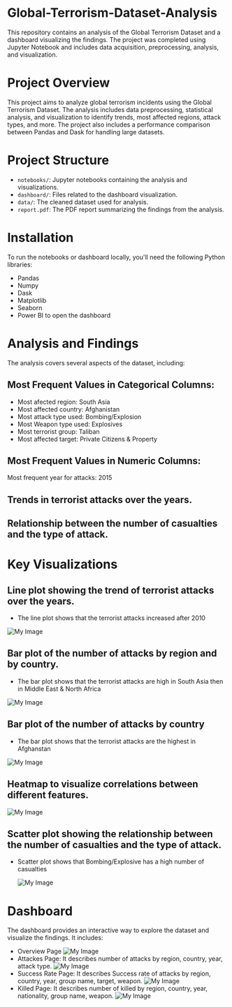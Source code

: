 # Global-Terrorism-Dataset-Analysis
This repository contains an analysis of the Global Terrorism Dataset and a dashboard visualizing the findings.
The project was completed using Jupyter Notebook and includes data acquisition, preprocessing, analysis, and visualization.

# Project Overview
This project aims to analyze global terrorism incidents using the Global Terrorism Dataset.
The analysis includes data preprocessing, statistical analysis, and visualization to identify trends,
most affected regions, attack types, and more.
The project also includes a performance comparison between Pandas and Dask for handling large datasets.

# Project Structure
- `notebooks/`: Jupyter notebooks containing the analysis and visualizations.
- `dashboard/`: Files related to the dashboard visualization.
- `data/`: The cleaned dataset used for analysis.
- `report.pdf`: The PDF report summarizing the findings from the analysis.

# Installation
To run the notebooks or dashboard locally, you'll need the following Python libraries:
- Pandas
- Numpy
- Dask
- Matplotlib
- Seaborn
- Power BI to open the dashboard

# Analysis and Findings
The analysis covers several aspects of the dataset, including:
## Most Frequent Values in Categorical Columns:
- Most afected region: South Asia
- Most affected country: Afghanistan
- Most attack type used: Bombing/Explosion
- Most Weapon type used: Explosives
- Most terrorist group: Taliban
- Most affected target: Private Citizens & Property
## Most Frequent Values in Numeric Columns:
Most frequent year for attacks: 2015

## Trends in terrorist attacks over the years.
## Relationship between the number of casualties and the type of attack.

# Key Visualizations
## Line plot showing the trend of terrorist attacks over the years.
- The line plot shows that the terrorist attacks increased after 2010
  
![My Image](Images/Capture1.PNG)

## Bar plot of the number of attacks by region and by country.
- The bar plot shows that the terrorist attacks are high in South Asia then in Middle East & North Africa
  
![My Image](Images/Capture2.PNG)

## Bar plot of the number of attacks by country
- The bar plot shows that the terrorist attacks are the highest in Afghanstan

![My Image](Images/Capture3.PNG)  

## Heatmap to visualize correlations between different features.

![My Image](Images/Capture4.PNG)

## Scatter plot showing the relationship between the number of casualties and the type of attack.
- Scatter plot shows that Bombing/Explosive has a high number of casualties

  ![My Image](Images/Capture5.PNG)
  
# Dashboard
The dashboard provides an interactive way to explore the dataset and visualize the findings. 
It includes:
- Overview Page
  ![My Image](Images/Capture6.PNG)
- Attackes Page: It describes number of attacks by region, country, year, attack type.
  ![My Image](Images/Capture7.PNG)
- Success Rate Page: It describes Success rate of attacks by region, country, year, group name, target, weapon.
  ![My Image](Images/Capture8.PNG)
- Killed Page: It describes number of killed by region, country, year, nationality, group name, weapon.
![My Image](Images/Capture9.PNG)
